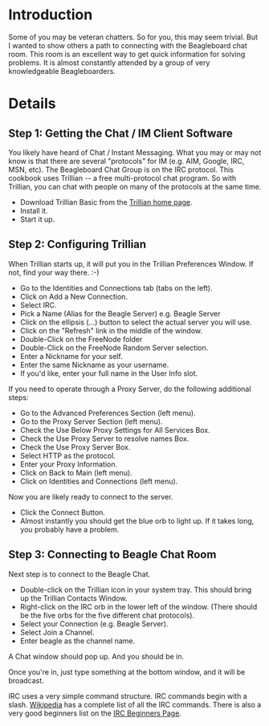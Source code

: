 # Introduction #

Some of you may be veteran chatters.  So for you, this may seem trivial.  But I wanted to show others a path to connecting with the Beagleboard chat room.  This room is an excellent way to get quick information for solving problems.  It is almost constantly attended by a group of very knowledgeable Beagleboarders.

# Details #

## Step 1:  Getting the Chat / IM Client Software ##

You likely have heard of Chat / Instant Messaging.  What you may or may not know is that there are several "protocols" for IM (e.g. AIM, Google, IRC, MSN, etc).  The Beagleboard Chat Group is on the IRC protocol.  This cookbook uses Trillian -- a free multi-protocol chat program.  So with Trillian, you can chat with people on many of the protocols at the same time.

  * Download Trillian Basic from the [Trillian home page](http://www.ceruleanstudios.com).
  * Install it.
  * Start it up.

## Step 2:  Configuring Trillian ##

When Trillian starts up, it will put you in the Trillian Preferences Window.  If not, find your way there.  :-)

  * Go to the Identities and Connections tab (tabs on the left).
  * Click on Add a New Connection.
  * Select IRC.
  * Pick a Name (Alias for the Beagle Server) e.g. Beagle Server
  * Click on the ellipsis (...) button to select the actual server you will use.
  * Click on the "Refresh" link in the middle of the window.
  * Double-Click on the FreeNode folder
  * Double-Click on the FreeNode Random Server selection.
  * Enter a Nickname for your self.
  * Enter the same Nickname as your username.
  * If you'd like, enter your full name in the User Info slot.

If you need to operate through a Proxy Server, do the following additional steps:

  * Go to the Advanced Preferences Section (left menu).
  * Go to the Proxy Server Section (left menu).
  * Check the Use Below Proxy Settings for All Services Box.
  * Check the Use Proxy Server to resolve names Box.
  * Check the Use Proxy Server Box.
  * Select HTTP as the protocol.
  * Enter your Proxy Information.
  * Click on Back to Main (left menu).
  * Click on Identities and Connections (left menu).


Now you are likely ready to connect to the server.

  * Click the Connect Button.
  * Almost instantly you should get the blue orb to light up.  If it takes long, you probably have a problem.

## Step 3:  Connecting to Beagle Chat Room ##

Next step is to connect to the Beagle Chat.

  * Double-click on the Trillian icon in your system tray.  This should bring up the Trillian Contacts Window.
  * Right-click on the IRC orb in the lower left of the window.  (There should be the five orbs for the five different chat protocols).
  * Select your Connection (e.g. Beagle Server).
  * Select Join a Channel.
  * Enter beagle as the channel name.

A Chat window should pop up.  And you should be in.

Once you're in, just type something at the bottom window, and it will be broadcast.

IRC uses a very simple command structure.  IRC commands begin with a slash.  [Wikipedia](http://en.wikipedia.org/wiki/List_of_Internet_Relay_Chat_commands) has a complete list of all the IRC commands.  There is also a very good beginners list on the [IRC Beginners Page](http://www.ircbeginner.com/ircinfo/ircc-commands.html).